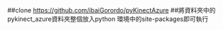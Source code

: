 ##clone https://github.com/ibaiGorordo/pyKinectAzure
##將資料夾中的pykinect_azure資料夾整個放入python 環境中的site-packages即可執行
